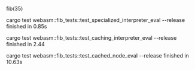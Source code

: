 fib(35)

cargo test webasm::fib_tests::test_specialized_interpreter_eval --release
finished in 0.85s

cargo test webasm::fib_tests::test_caching_interpreter_eval --release
finished in 2.44

cargo test webasm::fib_tests::test_cached_node_eval --release
finished in 10.63s
